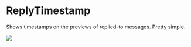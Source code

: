 # ReplyTimestamp

Shows timestamps on the previews of replied-to messages. Pretty simple.

![](https://github.com/Rivercord/Rivercord/assets/1547062/62e2b67a-e567-4c7a-884d-4640f897f7e0)
